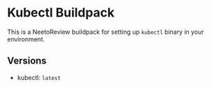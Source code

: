 # Kubectl Buildpack

This is a NeetoReview buildpack for setting up `kubectl` binary in your environment.


## Versions

* kubectl: `latest`

